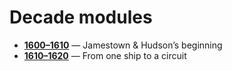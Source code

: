 # Decade modules

- **[1600–1610](./1600-1610/1600-1610.md)** — Jamestown & Hudson’s beginning  
- **[1610–1620](./1610-1620/1610-1620.md)** — From one ship to a circuit
